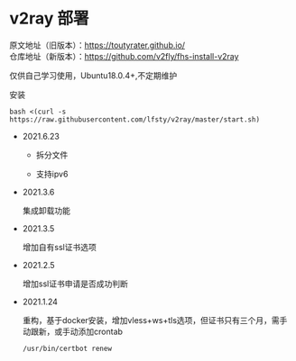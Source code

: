 # v2ray 部署

原文地址（旧版本）：https://toutyrater.github.io/  
仓库地址（新版本）：https://github.com/v2fly/fhs-install-v2ray

仅供自己学习使用，Ubuntu18.0.4+,不定期维护

安装
```shell
bash <(curl -s https://raw.githubusercontent.com/lfsty/v2ray/master/start.sh)
```


* 2021.6.23

  * 拆分文件

  * 支持ipv6

* 2021.3.6

  集成卸载功能

* 2021.3.5

  增加自有ssl证书选项

* 2021.2.5

  增加ssl证书申请是否成功判断

* 2021.1.24 

  重构，基于docker安装，增加vless+ws+tls选项，但证书只有三个月，需手动跟新，或手动添加crontab

  ```shell
  /usr/bin/certbot renew
  ```
